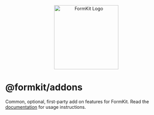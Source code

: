 <p align="center"><a href="https://www.formkit.com" target="_blank" rel="noopener noreferrer"><img width="200" src="https://cdn.formk.it/brand-assets/formkit-logo.png" alt="FormKit Logo"></a></p>

# @formkit/addons

Common, optional, first-party add on features for FormKit. Read the [ documentation](https://formkit.com) for usage instructions.

